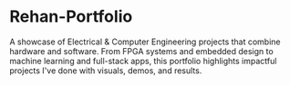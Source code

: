 # Rehan-Portfolio
A showcase of Electrical & Computer Engineering projects that combine hardware and software. From FPGA systems and embedded design to machine learning and full-stack apps, this portfolio highlights impactful projects I've done with visuals, demos, and results.
